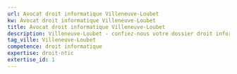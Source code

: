 ```yaml
---
url: Avocat droit informatique Villeneuve-Loubet
kw: Avocat droit informatique Villeneuve-Loubet
title: Avocat droit informatique Villeneuve-Loubet
description: Villeneuve-Loubet - confiez-nous votre dossier droit informatique
tag_ville: Villeneuve-Loubet
competence: droit informatique
expertise: droit-ntic
extertise_id: 1
---
```

